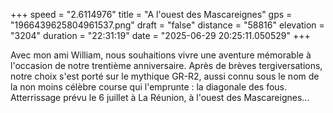 +++
speed = "2.6114976"
title = "A l'ouest des Mascareignes"
gps = "1966439625804961537.png"
draft = "false"
distance = "58816"
elevation = "3204"
duration = "22:31:19"
date = "2025-06-29 20:25:11.050529"
+++

Avec mon ami William, nous souhaitions vivre une aventure mémorable à l'occasion de notre trentième anniversaire. Après de brèves tergiversations, notre choix s'est porté sur le mythique GR-R2, aussi connu sous le nom de la non moins célèbre course qui l'emprunte : la diagonale des fous.
Atterrissage prévu le 6 juillet à La Réunion, à l'ouest des Mascareignes...

